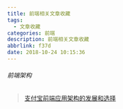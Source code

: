 ```yaml
---
title: 前端相关文章收藏
tags:
  - 文章收藏
categories: 前端
description: 前端相关文章收藏
abbrlink: f37d
date: 2018-10-24 10:15:36
---
```


###### 前端架构
> [支付宝前端应用架构的发展和选择](https://github.com/sorrycc/blog/issues/6)